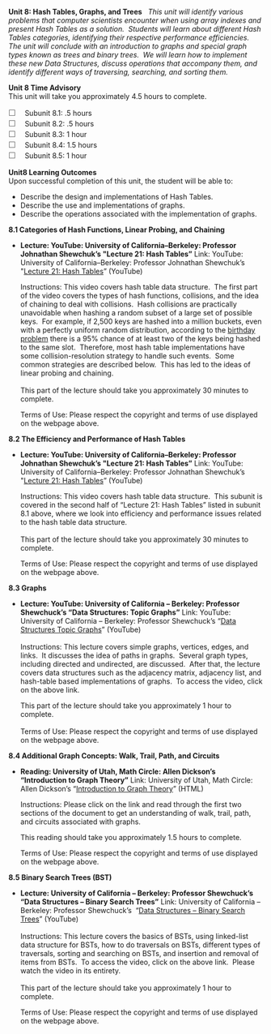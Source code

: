 **Unit 8: Hash Tables, Graphs, and Trees** <span id="8"></span> 
*This unit will identify various problems that computer scientists
encounter when using array indexes and present Hash Tables as a
solution.  Students will learn about different Hash Tables categories,
identifying their respective performance efficiencies.  The unit will
conclude with an introduction to graphs and special graph types known as
trees and binary trees.  We will learn how to implement these new Data
Structures, discuss operations that accompany them, and identify
different ways of traversing, searching, and sorting them.*

**Unit 8 Time Advisory**  
This unit will take you approximately 4.5 hours to complete.  
  
 <span
style="color: rgb(85, 85, 85); font-family: 'Myriad Pro', 'Gill Sans', 'Gill Sans MT', Calibri, sans-serif; font-size: 16px; line-height: 21px; text-align: left; -webkit-text-size-adjust: none; ">☐
   </span>Subunit 8.1: .5 hours  
 <span
style="color: rgb(85, 85, 85); font-family: 'Myriad Pro', 'Gill Sans', 'Gill Sans MT', Calibri, sans-serif; font-size: 16px; line-height: 21px; text-align: left; -webkit-text-size-adjust: none; ">☐
   </span>Subunit 8.2: .5 hours  
 <span
style="color: rgb(85, 85, 85); font-family: 'Myriad Pro', 'Gill Sans', 'Gill Sans MT', Calibri, sans-serif; font-size: 16px; line-height: 21px; text-align: left; -webkit-text-size-adjust: none; ">☐
   </span>Subunit 8.3: 1 hour  
 <span
style="color: rgb(85, 85, 85); font-family: 'Myriad Pro', 'Gill Sans', 'Gill Sans MT', Calibri, sans-serif; font-size: 16px; line-height: 21px; text-align: left; -webkit-text-size-adjust: none; ">☐
   </span>Subunit 8.4: 1.5 hours  
 <span
style="color: rgb(85, 85, 85); font-family: 'Myriad Pro', 'Gill Sans', 'Gill Sans MT', Calibri, sans-serif; font-size: 16px; line-height: 21px; text-align: left; -webkit-text-size-adjust: none; ">☐
   </span>Subunit 8.5: 1 hour

**Unit8 Learning Outcomes**  
Upon successful completion of this unit, the student will be able to:
-   Describe the design and implementations of Hash Tables.
-   Describe the use and implementations of graphs.
-   Describe the operations associated with the implementation of
    graphs.

**8.1 Categories of Hash Functions, Linear Probing, and Chaining** <span
id="8.1"></span> 
-   **Lecture: YouTube: University of California–Berkeley: Professor
    Johnathan Shewchuk’s "Lecture 21: Hash Tables”**
    Link: YouTube: University of California–Berkeley: Professor
    Johnathan Shewchuk’s "[Lecture 21: Hash
    Tables](http://www.youtube.com/watch?v=UPo-M8bzRrc)” (YouTube)  
      
     Instructions: This video covers hash table data structure.  The
    first part of the video covers the types of hash functions,
    collisions, and the idea of chaining to deal with collisions.  Hash
    collisions are practically unavoidable when hashing a random subset
    of a large set of possible keys.  For example, if 2,500 keys are
    hashed into a million buckets, even with a perfectly uniform random
    distribution, according to the [birthday
    problem](http://en.wikipedia.org/wiki/Birthday_problem "Birthday problem") there
    is a 95% chance of at least two of the keys being hashed to the same
    slot.  Therefore, most hash table implementations have some
    collision-resolution strategy to handle such events.  Some common
    strategies are described below.  This has led to the ideas of linear
    probing and chaining.  
        
     This part of the lecture should take you approximately 30 minutes
    to complete.  
      
     Terms of Use: Please respect the copyright and terms of use
    displayed on the webpage above.

**8.2 The Efficiency and Performance of Hash Tables** <span
id="8.2"></span> 
-   **Lecture: YouTube: University of California–Berkeley: Professor
    Johnathan Shewchuk’s "Lecture 21: Hash Tables”**
    Link: YouTube: University of California–Berkeley: Professor
    Johnathan Shewchuk’s "[Lecture 21: Hash
    Tables](http://www.youtube.com/watch?v=UPo-M8bzRrc)” (YouTube)  
      
     Instructions: This video covers hash table data structure.  This
    subunit is covered in the second half of “Lecture 21: Hash Tables”
    listed in subunit 8.1 above, where we look into efficiency and
    performance issues related to the hash table data structure.  
        
     This part of the lecture should take you approximately 30 minutes
    to complete.  
      
     Terms of Use: Please respect the copyright and terms of use
    displayed on the webpage above.

**8.3 Graphs** <span id="8.3"></span> 
-   **Lecture: YouTube: University of California – Berkeley: Professor
    Shewchuck’s “Data Structures: Topic Graphs”**
    Link: YouTube: University of California – Berkeley: Professor
    Shewchuck’s “[Data Structures Topic
    Graphs](http://www.youtube.com/watch?v=ylWAB6CMYiY)” (YouTube)  
        
     Instructions: This lecture covers simple graphs, vertices, edges,
    and links.  It discusses the idea of paths in graphs.  Several graph
    types, including directed and undirected, are discussed.  After
    that, the lecture covers data structures such as the adjacency
    matrix, adjacency list, and hash-table based implementations of
    graphs.  To access the video, click on the above link.     
      
     This part of the lecture should take you approximately 1 hour to
    complete.  
        
     Terms of Use: Please respect the copyright and terms of use
    displayed on the webpage above.

**8.4 Additional Graph Concepts: Walk, Trail, Path, and Circuits** <span
id="8.4"></span> 
-   **Reading: University of Utah, Math Circle: Allen Dickson’s
    “Introduction to Graph Theory”**
    Link: University of Utah, Math Circle: Allen Dickson’s
    “[Introduction to Graph
    Theory](http://www.math.utah.edu/mathcircle/fall06.html)” (HTML)  
      
     Instructions: Please click on the link and read through the first
    two sections of the document to get an understanding of walk, trail,
    path, and circuits associated with graphs.  
      
     This reading should take you approximately 1.5 hours to complete.  
      
     Terms of Use: Please respect the copyright and terms of use
    displayed on the webpage above.

**8.5 Binary Search Trees (BST)** <span id="8.5"></span> 
-   **Lecture: University of California – Berkeley: Professor
    Shewchuck’s “Data Structures – Binary Search Trees”**
    Link: University of California – Berkeley: Professor Shewchuck’s
     “[Data Structures – Binary Search
    Trees](http://www.youtube.com/watch?v=V_3BM0ykITM)” (YouTube)  
        
     Instructions: This lecture covers the basics of BSTs, using
    linked-list data structure for BSTs, how to do traversals on BSTs,
    different types of traversals, sorting and searching on BSTs, and
    insertion and removal of items from BSTs.  To access the video,
    click on the above link.  Please watch the video in its entirety.  
        
     This part of the lecture should take you approximately 1 hour to
    complete.  
      
     Terms of Use: Please respect the copyright and terms of use
    displayed on the webpage above.


